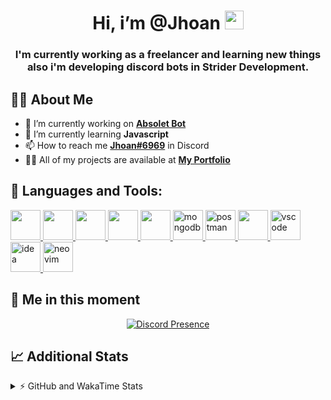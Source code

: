 <h1 align="center">Hi, i’m @Jhoan <img src="https://i.imgur.com/ILVRpZm.gif" width="30px"></h1>
<h3 align="center">I'm currently working as a freelancer and learning new things also i'm developing discord bots in Strider Development.</h3>

## 🙋‍♂️ About Me

- 🔭 I’m currently working on **[Absolet Bot](https://strider.cloud)**
- 🌱 I’m currently learning **Javascript**
- 📫 How to reach me **[Jhoan#6969](https://jhoan.monster/)** in Discord
- 👨‍💻 All of my projects are available at **[My Portfolio](https://jhoan.monster)**

## 🚀 Languages and Tools:
<p align="left"> 
    <a href="https://developer.mozilla.org/en-US/docs/Web/JavaScript" target="_blank"> <img src="https://img.icons8.com/color/48/000000/javascript.png" width="48" height="48"/> </a> 
    <a href="https://www.w3.org/html/" target="_blank"> <img src="https://img.icons8.com/color/48/000000/html-5.png" width="48" height="48"/> </a> 
    <a href="https://www.w3schools.com/css/" target="_blank"> <img src="https://img.icons8.com/color/48/000000/css3.png" width="48" height="48"/> </a> 
    <a href="https://getbootstrap.com" target="_blank"> <img src="https://img.icons8.com/color/48/000000/bootstrap.png" width="48" height="48"/> </a> 
    <a href="https://nodejs.org" target="_blank"> <img src="https://i.imgur.com/XX8lvL7.png" width="48" height="48"/> </a> 
    <a href="https://www.mongodb.com/" target="_blank"> <img src="https://i.imgur.com/nRtS3AN.png" alt="mongodb" width="48" height="48"/> </a> 
    <a href="https://postman.com" target="_blank"> <img src="https://www.vectorlogo.zone/logos/getpostman/getpostman-icon.svg" alt="postman" width="48" height="48"/> </a>   
    <a href="https://git-scm.com/" target="_blank"> <img src="https://img.icons8.com/color/48/000000/git.png" width="48" height="48"/> </a> 
    <a href="https://code.visualstudio.com" target="_blank" > <img src="https://upload.wikimedia.org/wikipedia/commons/thumb/9/9a/Visual_Studio_Code_1.35_icon.svg/2048px-Visual_Studio_Code_1.35_icon.svg.png" alt="vscode" width="48" height="48"> </a>
    <a href="https://www.jetbrains.com/es-es/idea/" target="_blank" > <img src="https://resources.jetbrains.com/storage/products/intellij-idea/img/meta/intellij-idea_logo_300x300.png" alt="idea" width="48" height="48"> </a>
    <a href="https://neovim.io" target="_blank"> <img src="https://icons.iconarchive.com/icons/papirus-team/papirus-apps/512/nvim-icon.png" alt="neovim" width="48" height="48"/> </a>
</p>
  
## 👤 Me in this moment
<p align="center">
    <a href="https://discord.com/users/852617426591154177" target="_blank" rel="nofollow">
        <img src="https://lanyard-profile-readme.vercel.app/api/852617426591154177?idleMessage=Probably%20coding%20Absolet..." alt="Discord Presence" align="center">
    </a>
</p>

## 📈 Additional Stats
<details>
    <summary>⚡ GitHub and WakaTime Stats</summary>
    <br/>

<!--START_SECTION:waka-->
![Code Time](http://img.shields.io/badge/Code%20Time-58%20hrs%2015%20mins-blue)

**🐱 My GitHub Data** 

> 🏆 321 Contributions in the Year 2022
 > 
> 📦 18.8 kB Used in GitHub's Storage 
 > 
> 💼 Opted to Hire
 > 
> 📜 4 Public Repositories 
 > 
> 🔑 11 Private Repositories  
 > 
**I'm a Night 🦉** 

```text
🌞 Morning    29 commits     ██░░░░░░░░░░░░░░░░░░░░░░░   8.68% 
🌆 Daytime    135 commits    ██████████░░░░░░░░░░░░░░░   40.42% 
🌃 Evening    138 commits    ██████████░░░░░░░░░░░░░░░   41.32% 
🌙 Night      32 commits     ██░░░░░░░░░░░░░░░░░░░░░░░   9.58%

```
📅 **I'm Most Productive on Saturday** 

```text
Monday       59 commits     ████░░░░░░░░░░░░░░░░░░░░░   17.66% 
Tuesday      25 commits     █░░░░░░░░░░░░░░░░░░░░░░░░   7.49% 
Wednesday    55 commits     ████░░░░░░░░░░░░░░░░░░░░░   16.47% 
Thursday     11 commits     ░░░░░░░░░░░░░░░░░░░░░░░░░   3.29% 
Friday       18 commits     █░░░░░░░░░░░░░░░░░░░░░░░░   5.39% 
Saturday     106 commits    ████████░░░░░░░░░░░░░░░░░   31.74% 
Sunday       60 commits     ████░░░░░░░░░░░░░░░░░░░░░   17.96%

```


📊 **This Week I Spent My Time On** 

```text
⌚︎ Time Zone: America/Bogota

💬 Programming Languages: 
JavaScript               18 hrs 1 min        ██████████████████████░░░   89.93% 
EJS                      50 mins             █░░░░░░░░░░░░░░░░░░░░░░░░   4.18% 
Python                   34 mins             ░░░░░░░░░░░░░░░░░░░░░░░░░   2.83% 
JSON                     11 mins             ░░░░░░░░░░░░░░░░░░░░░░░░░   0.93% 
HTML                     8 mins              ░░░░░░░░░░░░░░░░░░░░░░░░░   0.67%

🔥 Editors: 
VS Code                  20 hrs 3 mins       █████████████████████████   100.0%

🐱‍💻 Projects: 
Moon Bot                 16 hrs 21 mins      ████████████████████░░░░░   81.62% 
Absolet Bot              2 hrs 4 mins        ██░░░░░░░░░░░░░░░░░░░░░░░   10.31% 
Portfolio                55 mins             █░░░░░░░░░░░░░░░░░░░░░░░░   4.64% 
cisco                    22 mins             ░░░░░░░░░░░░░░░░░░░░░░░░░   1.85% 
TuxClicker               12 mins             ░░░░░░░░░░░░░░░░░░░░░░░░░   1.07%

💻 Operating System: 
Linux                    20 hrs 3 mins       █████████████████████████   100.0%

```

**I Mostly Code in JavaScript** 

```text
JavaScript               8 repos             ████████████████░░░░░░░░░   66.67% 
Java                     2 repos             ████░░░░░░░░░░░░░░░░░░░░░   16.67% 
SCSS                     1 repo              ██░░░░░░░░░░░░░░░░░░░░░░░   8.33% 
TypeScript               1 repo              ██░░░░░░░░░░░░░░░░░░░░░░░   8.33%

```



 Last Updated on 04/05/2022 20:15:05 UTC
<!--END_SECTION:waka-->
</details>
